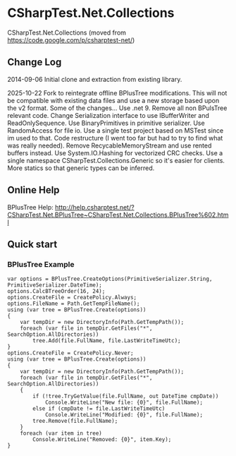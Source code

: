 CSharpTest.Net.Collections
=======================

CSharpTest.Net.Collections (moved from https://code.google.com/p/csharptest-net/)

## Change Log ##

2014-09-06	Initial clone and extraction from existing library.

2025-10-22	Fork to reintegrate offline BPlusTree modifications. This will not be compatible with existing data files and use a new storage based upon the v2 format. Some of the changes...
Use .net 9.
Remove all non BPulsTree relevant code.
Change Serialization interface to use IBufferWriter and ReadOnlySequence.
Use BinaryPrimitives in primitive serializer.
Use RandomAccess for file io.
Use a single test project based on MSTest since im used to that.
Code restructure (I went too far but had to try to find what was really needed).
Remove RecycableMemoryStream and use rented buffers instead.
Use System.IO.Hashing for vectorized CRC checks.
Use a single namespace CSharpTest.Collections.Generic so it's easier for clients.
More statics so that generic types can be inferred.  

## Online Help ##

BPlusTree Help: http://help.csharptest.net/?CSharpTest.Net.BPlusTree~CSharpTest.Net.Collections.BPlusTree%602.html

## Quick start ##


### BPlusTree Example ###
```
var options = BPlusTree.CreateOptions(PrimitiveSerializer.String, PrimitiveSerializer.DateTime);	
options.CalcBTreeOrder(16, 24);
options.CreateFile = CreatePolicy.Always;
options.FileName = Path.GetTempFileName();
using (var tree = BPlusTree.Create(options))
{
    var tempDir = new DirectoryInfo(Path.GetTempPath());
    foreach (var file in tempDir.GetFiles("*", SearchOption.AllDirectories))
        tree.Add(file.FullName, file.LastWriteTimeUtc);
}
options.CreateFile = CreatePolicy.Never;
using (var tree = BPlusTree.Create(options))
{
    var tempDir = new DirectoryInfo(Path.GetTempPath());
    foreach (var file in tempDir.GetFiles("*", SearchOption.AllDirectories))
    {
        if (!tree.TryGetValue(file.FullName, out DateTime cmpDate))
            Console.WriteLine("New file: {0}", file.FullName);
        else if (cmpDate != file.LastWriteTimeUtc)
            Console.WriteLine("Modified: {0}", file.FullName);
        tree.Remove(file.FullName);
    }
    foreach (var item in tree)
        Console.WriteLine("Removed: {0}", item.Key);
}
```
